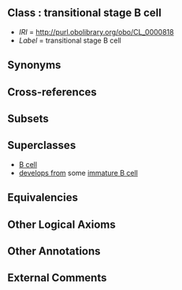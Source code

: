 
## Class : transitional stage B cell

 * *IRI* = http://purl.obolibrary.org/obo/CL_0000818
 * *Label* = transitional stage B cell

## Synonyms


## Cross-references


## Subsets


## Superclasses

 * [B cell](../../CL/36/CL_0000236.md)
 * [develops from](../../RO/02/RO_0002202.md) some [immature B cell](../../CL/16/CL_0000816.md)

## Equivalencies


## Other Logical Axioms


## Other Annotations


## External Comments

